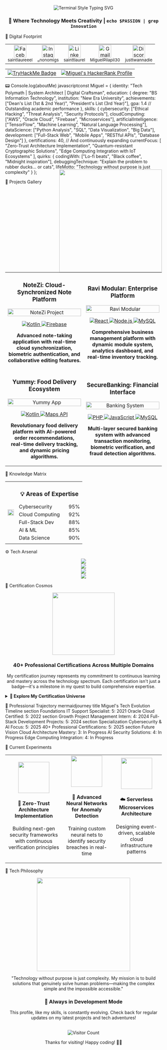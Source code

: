 <div align="center">
  <!-- Custom SVG Header with Terminal-style Animation -->
  <img src="https://readme-typing-svg.herokuapp.com?font=JetBrains+Mono&weight=800&size=30&duration=2000&pause=500&center=true&vCenter=true&width=900&height=100&lines=$ whoami;> Miguel Pilapil | Tech Architect;$ skills;> Cybersecurity | Cloud | AI | Data Science;$ experience;> Full-Stack Developer | System Builder;$ mindset;> Problem Solver | Innovator | Lifelong Learner" alt="Terminal Style Typing SVG" />
</div>
<div align="center">
  <h3>🔮 Where Technology Meets Creativity | <code>echo $PASSION | grep Innovation</code></h3>
</div>

🧩 Digital Footprint
<table align="center" border="0">
  <tr>
    <td align="center">
      <a href="https://www.facebook.com/saintlaureeel" target="_blank">
        <img src="https://skillicons.dev/icons?i=facebook" height="40" alt="Facebook" />
        <br/><sub>saintlaureeel</sub>
      </a>
    </td>
    <td align="center">
      <a href="https://www.instagram.com/_nonomigs/" target="_blank">
        <img src="https://skillicons.dev/icons?i=instagram" height="40" alt="Instagram" />
        <br/><sub>_nonomigs</sub>
      </a>
    </td>
    <td align="center">
      <a href="https://www.linkedin.com/in/sainttlaurel" target="_blank">
        <img src="https://skillicons.dev/icons?i=linkedin" height="40" alt="LinkedIn" />
        <br/><sub>sainttlaurel</sub>
      </a>
    </td>
    <td align="center">
      <a href="mailto:MiguelPilapil30@gmail.com" target="_blank">
        <img src="https://skillicons.dev/icons?i=gmail" height="40" alt="Gmail" />
        <br/><sub>MiguelPilapil30</sub>
      </a>
    </td>
    <td align="center">
      <a href="https://discordapp.com/users/justtwannadie" target="_blank">
        <img src="https://skillicons.dev/icons?i=discord" height="40" alt="Discord" />
        <br/><sub>justtwannadie</sub>
      </a>
    </td>
  </tr>
</table>

<div align="center">
  <table>
    <tr>
      <td>
        <a href="https://tryhackme.com/p/MIGKOUEL" target="_blank">
          <img src="https://tryhackme-badges.s3.amazonaws.com/MIGKOUEL.png" alt="TryHackMe Badge" />
        </a>
      </td>
      <td>
        <a href="https://www.hackerrank.com/profile/miguel_pilapil" target="_blank">
          <img src="https://img.shields.io/badge/HackerRank-Profile-4CAF50?style=flat-square&logo=hackerrank&logoColor=white" alt="Miguel's HackerRank Profile" />
        </a>
      </td>
    </tr>
  </table>
</div>

📟 Console.log(aboutMe)
javascriptconst Miguel = {
  identity: "Tech Polymath | System Architect | Digital Craftsman",
  education: {
    degree: "BS Information Technology",
    institution: "New Era University",
    achievements: ["Dean's List (1st & 2nd Year)", "President's List (3rd Year)"],
    gpa: 1.4 // Outstanding academic performance
  },
  skills: {
    cybersecurity: ["Ethical Hacking", "Threat Analysis", "Security Protocols"],
    cloudComputing: ["AWS", "Oracle Cloud", "Firebase", "Microservices"],
    artificialIntelligence: ["TensorFlow", "Machine Learning", "Natural Language Processing"],
    dataScience: ["Python Analysis", "SQL", "Data Visualization", "Big Data"],
    development: ["Full-Stack Web", "Mobile Apps", "RESTful APIs", "Database Design"]
  },
  certifications: 40, // And continuously expanding
  currentFocus: [
    "Zero-Trust Architecture Implementation",
    "Quantum-resistant Cryptographic Solutions",
    "Edge Computing Integration with IoT Ecosystems"
  ],
  quirks: {
    codingWith: ["Lo-fi beats", "Black coffee", "Midnight inspiration"],
    debuggingTechnique: "Explain the problem to rubber ducks... or cats",
    lifeMotto: "Technology without purpose is just complexity"
  }
};
<img align="right" src="https://github-readme-stats.vercel.app/api/top-langs/?username=YOUR_USERNAME&layout=compact&theme=radical" width="330px" />

🎨 Projects Gallery
<table>
  <tr>
    <td width="50%">
      <h3 align="center">NoteZi: Cloud-Synchronized Note Platform</h3>
      <div align="center">
        <a href="#" target="_blank">
          <img src="https://media.giphy.com/media/v1.Y2lkPTc5MGI3NjExZWpnam10dnpicGFpM2RwbGpyM21zamEzZGJ1aGd6MGNkY2g1bDMwcSZlcD12MV9pbnRlcm5hbF9naWZfYnlfaWQmY3Q9Zw/3ohs7MXRqNMs4tG0QU/giphy.gif" width="100%" alt="NoteZi Project" />
        </a>
        <p>
          <a href="#" target="_blank">
            <img src="https://img.shields.io/badge/KOTLIN-B125EA?style=for-the-badge&logo=kotlin" alt="Kotlin" />
          </a>
          <a href="#" target="_blank">
            <img src="https://img.shields.io/badge/FIREBASE-FFCA28?style=for-the-badge&logo=firebase&logoColor=black" alt="Firebase" />
          </a>
        </p>
        <p><strong>Advanced note-taking application with real-time cloud synchronization, biometric authentication, and collaborative editing features.</strong></p>
      </div>
    </td>
    <td width="50%">
      <h3 align="center">Ravi Modular: Enterprise Platform</h3>
      <div align="center">
        <a href="#" target="_blank">
          <img src="https://media.giphy.com/media/v1.Y2lkPTc5MGI3NjExYmV6ZGRmNm1sa2M4NGV4MHAzeWE0ZDh2c2IzeXdsdHp3cnh1c2Z3aiZlcD12MV9pbnRlcm5hbF9naWZfYnlfaWQmY3Q9Zw/xT9IgzoKnwFNmISR8I/giphy.gif" width="100%" alt="Ravi Modular" />
        </a>
        <p>
          <a href="#" target="_blank">
            <img src="https://img.shields.io/badge/REACT-61DAFB?style=for-the-badge&logo=react&logoColor=black" alt="React" />
          </a>
          <a href="#" target="_blank">
            <img src="https://img.shields.io/badge/NODE.JS-339933?style=for-the-badge&logo=node.js&logoColor=white" alt="Node.js" />
          </a>
          <a href="#" target="_blank">
            <img src="https://img.shields.io/badge/MYSQL-4479A1?style=for-the-badge&logo=mysql&logoColor=white" alt="MySQL" />
          </a>
        </p>
        <p><strong>Comprehensive business management platform with dynamic module system, analytics dashboard, and real-time inventory tracking.</strong></p>
      </div>
    </td>
  </tr>
  <tr>
    <td width="50%">
      <h3 align="center">Yummy: Food Delivery Ecosystem</h3>
      <div align="center">
        <a href="#" target="_blank">
          <img src="https://media.giphy.com/media/v1.Y2lkPTc5MGI3NjExc3Z1M3ZzMW55MDAwZXVnZzlpOHQ0b3V0d3V5OWV2ZDdvem5hZ3plNSZlcD12MV9pbnRlcm5hbF9naWZfYnlfaWQmY3Q9Zw/ckHAdLU2OmY7knUClD/giphy.gif" width="100%" alt="Yummy App" />
        </a>
        <p>
          <a href="#" target="_blank">
            <img src="https://img.shields.io/badge/KOTLIN-B125EA?style=for-the-badge&logo=kotlin" alt="Kotlin" />
          </a>
          <a href="#" target="_blank">
            <img src="https://img.shields.io/badge/MAPS API-4285F4?style=for-the-badge&logo=google-maps&logoColor=white" alt="Maps API" />
          </a>
        </p>
        <p><strong>Revolutionary food delivery platform with AI-powered order recommendations, real-time delivery tracking, and dynamic pricing algorithms.</strong></p>
      </div>
    </td>
    <td width="50%">
      <h3 align="center">SecureBanking: Financial Interface</h3>
      <div align="center">
        <a href="#" target="_blank">
          <img src="https://media.giphy.com/media/v1.Y2lkPTc5MGI3NjExdm5ibGZkN3Z1MXIxdHdsN3A4aHEyc3lldTdnbDU2aWQ2c29idjh6aiZlcD12MV9pbnRlcm5hbF9naWZfYnlfaWQmY3Q9Zw/JrXas5QuPCD4c7eea7/giphy.gif" width="100%" alt="Banking System" />
        </a>
        <p>
          <a href="#" target="_blank">
            <img src="https://img.shields.io/badge/PHP-777BB4?style=for-the-badge&logo=php&logoColor=white" alt="PHP" />
          </a>
          <a href="#" target="_blank">
            <img src="https://img.shields.io/badge/JAVASCRIPT-F7DF1E?style=for-the-badge&logo=javascript&logoColor=black" alt="JavaScript" />
          </a>
          <a href="#" target="_blank">
            <img src="https://img.shields.io/badge/MYSQL-4479A1?style=for-the-badge&logo=mysql&logoColor=white" alt="MySQL" />
          </a>
        </p>
        <p><strong>Multi-layer secured banking system with advanced transaction monitoring, biometric verification, and fraud detection algorithms.</strong></p>
      </div>
    </td>
  </tr>
</table>

🧠 Knowledge Matrix
<table>
  <tr>
    <td>
      <img src="https://media.giphy.com/media/v1.Y2lkPTc5MGI3NjExeDNjemRxbzI5Y3Zsa2l2ZWNxZXl2Y3ZsY3luNGtyeG1jZm01ZDQ2dSZlcD12MV9pbnRlcm5hbF9naWZfYnlfaWQmY3Q9Zw/26tn33aiTi1jkl6H6/giphy.gif" width="100%" />
    </td>
    <td>
      <div align="center">
        <h3>💡 Areas of Expertise</h3>
      </div>
      <div>
        <!-- Custom skill bars -->
        <div style="display: flex; align-items: center; margin-bottom: 5px;">
          <span style="width: 150px; display: inline-block;">Cybersecurity</span>
          <div style="flex-grow: 1; background-color: #3a3a3a; border-radius: 5px; height: 10px; position: relative;">
            <div style="width: 95%; background-color: #ff5722; height: 10px; border-radius: 5px;"></div>
          </div>
          <span style="margin-left: 10px;">95%</span>
        </div>
        <div style="display: flex; align-items: center; margin-bottom: 5px;">
          <span style="width: 150px; display: inline-block;">Cloud Computing</span>
          <div style="flex-grow: 1; background-color: #3a3a3a; border-radius: 5px; height: 10px; position: relative;">
            <div style="width: 92%; background-color: #2196f3; height: 10px; border-radius: 5px;"></div>
          </div>
          <span style="margin-left: 10px;">92%</span>
        </div>
        <div style="display: flex; align-items: center; margin-bottom: 5px;">
          <span style="width: 150px; display: inline-block;">Full-Stack Dev</span>
          <div style="flex-grow: 1; background-color: #3a3a3a; border-radius: 5px; height: 10px; position: relative;">
            <div style="width: 88%; background-color: #4caf50; height: 10px; border-radius: 5px;"></div>
          </div>
          <span style="margin-left: 10px;">88%</span>
        </div>
        <div style="display: flex; align-items: center; margin-bottom: 5px;">
          <span style="width: 150px; display: inline-block;">AI & ML</span>
          <div style="flex-grow: 1; background-color: #3a3a3a; border-radius: 5px; height: 10px; position: relative;">
            <div style="width: 85%; background-color: #9c27b0; height: 10px; border-radius: 5px;"></div>
          </div>
          <span style="margin-left: 10px;">85%</span>
        </div>
        <div style="display: flex; align-items: center; margin-bottom: 5px;">
          <span style="width: 150px; display: inline-block;">Data Science</span>
          <div style="flex-grow: 1; background-color: #3a3a3a; border-radius: 5px; height: 10px; position: relative;">
            <div style="width: 90%; background-color: #ff9800; height: 10px; border-radius: 5px;"></div>
          </div>
          <span style="margin-left: 10px;">90%</span>
        </div>
      </div>
    </td>
  </tr>
</table>

⚙️ Tech Arsenal
<div align="center">
  <!-- Core Languages -->
  <img src="https://skillicons.dev/icons?i=python,js,kotlin,java,cs,cpp" /><br>
  <!-- Web Development -->
  <img src="https://skillicons.dev/icons?i=html,css,react,nodejs,php,tailwind" /><br>
  <!-- Data & Backend -->
  <img src="https://skillicons.dev/icons?i=mysql,mongodb,firebase,tensorflow,flask,django" /><br>
  <!-- Tools & Platforms -->
  <img src="https://skillicons.dev/icons?i=git,linux,aws,docker,vscode,figma" />
</div>

📜 Certification Cosmos
<div align="center">
  <img src="https://media.giphy.com/media/v1.Y2lkPTc5MGI3NjExcW9oZ2o5N25zdmZ4dnZnaDVuN2swcjVzOW04cjZ6aGlwZGUxY2JibyZlcD12MV9pbnRlcm5hbF9naWZfYnlfaWQmY3Q9Zw/3oKIPeQ5Lz5l7PV7mU/giphy.gif" width="200px" />
  <div style="max-width: 800px; margin: 0 auto;">
    <h3>40+ Professional Certifications Across Multiple Domains</h3>
    <p>My certification journey represents my commitment to continuous learning and mastery across the technology spectrum. Each certification isn't just a badge—it's a milestone in my quest to build comprehensive expertise.</p>
  </div>
</div>
<details>
<summary><b>🌌 Explore My Certification Universe</b></summary>
<table>
  <tr>
    <td>
      <h4>🤖 AI & Machine Learning</h4>
      <ul>
        <li>Deep Learning with TensorFlow – IBM</li>
        <li>Microsoft GenAI Series (Complete 5-Part Program)</li>
        <li>AI for Career Growth – JobStreet Career Hub</li>
        <li>The Future of Marketing with AI</li>
      </ul>
    </td>
    <td>
      <h4>☁️ Cloud Architecture</h4>
      <ul>
        <li>Oracle Cloud Infrastructure 2022 Certified Associate</li>
        <li>AWS Security Incident Response</li>
        <li>AWS Managed Services: Advanced Access Management</li>
        <li>IBM Cloud Essentials V3</li>
      </ul>
    </td>
  </tr>
  <tr>
    <td>
      <h4>🔒 Cybersecurity</h4>
      <ul>
        <li>Cisco Ethical Hacker</li>
        <li>Cybersecurity for Small Business Owners – AWS</li>
        <li>Introduction to Cybersecurity – Cisco</li>
      </ul>
    </td>
    <td>
      <h4>📊 Data Science</h4>
      <ul>
        <li>Data Science Foundations – IBM</li>
        <li>College Algebra with Python – FreeCodeCamp</li>
        <li>Data Analysis with Python – FreeCodeCamp</li>
        <li>SQL and Relational Databases 101 – IBM</li>
      </ul>
    </td>
  </tr>
  <tr>
    <td>
      <h4>💻 Software Development</h4>
      <ul>
        <li>JavaScript Algorithms and DSA – FreeCodeCamp</li>
        <li>Python for Data Science – IBM</li>
        <li>MATLAB Onramp – MathWorks</li>
        <li>JavaScript Essentials 1 & 2 – Cisco</li>
      </ul>
    </td>
    <td>
      <h4>🌐 Web Development</h4>
      <ul>
        <li>ReactJS for Beginners – Simplilearn</li>
        <li>Responsive Web Design – FreeCodeCamp</li>
        <li>Legacy Front End Developer – FreeCodeCamp</li>
        <li>Legacy Data Visualization – FreeCodeCamp</li>
      </ul>
    </td>
  </tr>
</table>
</details>

🚀 Professional Trajectory
mermaidjourney
  title Miguel's Tech Evolution Timeline
  section Foundations
    IT Support Specialist: 5: 2021
    Oracle Cloud Certified: 5: 2022
  section Growth
    Project Management Intern: 4: 2024
    Full-Stack Development Projects: 5: 2024
  section Specialization
    Cybersecurity & AI Focus: 5: 2025
    40+ Professional Certifications: 5: 2025
  section Future Vision
    Cloud Architecture Mastery: 3: In Progress
    AI Security Solutions: 4: In Progress
    Edge Computing Integration: 4: In Progress

🧪 Current Experiments
<table align="center">
  <tr>
    <td align="center">
      <img src="https://media.giphy.com/media/v1.Y2lkPTc5MGI3NjExdzE5ajJsNHZ3bHJsb3BsZW5rbGU1bmEzYnl0OG9wNTYxbWZhdXp2ciZlcD12MV9pbnRlcm5hbF9naWZfYnlfaWQmY3Q9Zw/3oKIPmJonGimU9bI2s/giphy.gif" width="100px" />
      <h4>🔬 Zero-Trust Architecture Implementation</h4>
      <p>Building next-gen security frameworks with continuous verification principles</p>
    </td>
    <td align="center">
      <img src="https://media.giphy.com/media/v1.Y2lkPTc5MGI3NjExbDkxcWFsNW52dm56bzI3MWVpZDBuOXg2bWN1ajJ0bzFrcGxzazhsbyZlcD12MV9pbnRlcm5hbF9naWZfYnlfaWQmY3Q9Zw/l378c04F2fjeZ7vH2/giphy.gif" width="100px" />
      <h4>🧠 Advanced Neural Networks for Anomaly Detection</h4>
      <p>Training custom neural nets to identify security breaches in real-time</p>
    </td>
    <td align="center">
      <img src="https://media.giphy.com/media/v1.Y2lkPTc5MGI3NjExaGQxMWFoY2s2NDFxOTcyc3YzZmEybG82cTZ3MHJlM3ZnMHlnamllcSZlcD12MV9pbnRlcm5hbF9naWZfYnlfaWQmY3Q9Zw/xT9IgzoKnwFNmISR8I/giphy.gif" width="100px" />
      <h4>☁️ Serverless Microservices Architecture</h4>
      <p>Designing event-driven, scalable cloud infrastructure patterns</p>
    </td>
  </tr>
</table>

💭 Tech Philosophy
<div align="center">
  <img src="https://media.giphy.com/media/v1.Y2lkPTc5MGI3NjExZjhkZXQ5anA2ejRzaHZ3cnF5MXJuenIwcWNpeXBuYzJsNTZjdGI1ciZlcD12MV9pbnRlcm5hbF9naWZfYnlfaWQmY3Q9Zw/xT9C25UNTwfZuk85WP/giphy.gif" width="300px" />

"Technology without purpose is just complexity. My mission is to build solutions that genuinely solve human problems—making the complex simple and the impossible accessible."

</div>

<div align="center">
  <h3>🔄 Always in Development Mode</h3>
  <p>This profile, like my skills, is constantly evolving. Check back for regular updates on my latest projects and tech adventures!</p>
  <br>
  <img src="https://profile-counter.glitch.me/YOUR_USERNAME/count.svg" alt="Visitor Count" />
  <p>Thanks for visiting! Happy coding! 👨‍💻</p>
</div>

